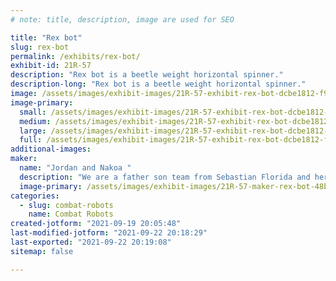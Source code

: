 ```yaml
---
# note: title, description, image are used for SEO

title: "Rex bot"
slug: rex-bot
permalink: /exhibits/rex-bot/
exhibit-id: 21R-57
description: "Rex bot is a beetle weight horizontal spinner."
description-long: "Rex bot is a beetle weight horizontal spinner."
image: /assets/images/exhibit-images/21R-57-exhibit-rex-bot-dcbe1812-f943-4e7a-aaa5-726ae2c571e4-large.jpeg
image-primary: 
  small: /assets/images/exhibit-images/21R-57-exhibit-rex-bot-dcbe1812-f943-4e7a-aaa5-726ae2c571e4-small.jpeg
  medium: /assets/images/exhibit-images/21R-57-exhibit-rex-bot-dcbe1812-f943-4e7a-aaa5-726ae2c571e4-medium.jpeg
  large: /assets/images/exhibit-images/21R-57-exhibit-rex-bot-dcbe1812-f943-4e7a-aaa5-726ae2c571e4-large.jpeg
  full: /assets/images/exhibit-images/21R-57-exhibit-rex-bot-dcbe1812-f943-4e7a-aaa5-726ae2c571e4-full.jpeg
additional-images: 
maker: 
  name: "Jordan and Nakoa "
  description: "We are a father son team from Sebastian Florida and here for fun and carnage with Rex bot."
  image-primary: /assets/images/exhibit-images/21R-57-maker-rex-bot-48bf4ad7-4bcd-444d-b06f-deb5ad78022e-medium.jpeg
categories: 
  - slug: combat-robots
    name: Combat Robots
created-jotform: "2021-09-19 20:05:48"
last-modified-jotform: "2021-09-22 20:18:29"
last-exported: "2021-09-22 20:19:08"
sitemap: false

---
```

